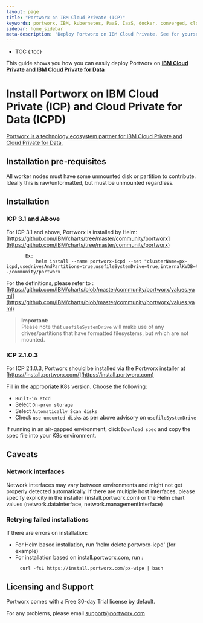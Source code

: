 ```yaml
---
layout: page
title: "Portworx on IBM Cloud Private (ICP)"
keywords: portworx, IBM, kubernetes, PaaS, IaaS, docker, converged, cloud
sidebar: home_sidebar
meta-description: "Deploy Portworx on IBM Cloud Private. See for yourself how easy it is!"
---
```


* TOC
{:toc}

This guide shows you how you can easily deploy Portworx on [**IBM Cloud Private and IBM Cloud Private for Data**](https://www.ibm.com/cloud/private)

# Install Portworx on IBM Cloud Private (ICP) and Cloud Private for Data (ICPD)

[Portworx is a technology ecosystem partner for IBM Cloud Private and Cloud Private for Data.](https://www.ibm.com/products/cloud-private-for-data/partners)

## Installation pre-requisites

All worker nodes must have some unmounted disk or partition to contribute.   Ideally this is raw/unformatted, but must be unmounted regardless.


## Installation
### ICP 3.1 and Above
For ICP 3.1 and above, Portworx is installed by Helm:  [https://github.com/IBM/charts/tree/master/community/portworx](https://github.com/IBM/charts/tree/master/community/portworx)
```
       Ex:
           helm install --name portworx-icpd --set "clusterName=px-icpd,usedrivesAndPartitions=true,usefileSystemDrive=true,internalKVDB=true,imageVersion=1.6.1" ./community/portworx
```

For the definitions, please refer to :
[https://github.com/IBM/charts/blob/master/community/portworx/values.yaml](https://github.com/IBM/charts/blob/master/community/portworx/values.yaml)

>**Important:**<br/>Please note that `usefileSystemDrive` will make use of any drives/partitions that have formatted filesystems, but which are not mounted.

### ICP 2.1.0.3
For ICP 2.1.0.3, Portworx should be installed via the Portworx installer at [https://install.portworx.com/](https://install.portworx.com)

Fill in the appropriate K8s version.  Choose the following:

* `Built-in etcd`
* Select `On-prem storage`  
* Select `Automatically Scan disks`
* Check `use umounted disks` as per above advisory on `usefileSystemDrive` 

If running in an air-gapped environment, click `Download spec` and copy the spec file into your K8s environment.

## Caveats 
### Network interfaces
Network interfaces may vary between environments and might not get properly detected automatically.   If there are multiple host interfaces, please specify explicity in the installer (install.portworx.com) or the Helm chart values (network.dataInterface, network.managementInterface)

### Retrying failed installations
If there are errors on installation:
-  For Helm based installation, run 'helm delete portworx-icpd' (for example)
-  For installation based on install.portworx.com, run :
```
     curl -fsL https://install.portworx.com/px-wipe | bash
```

## Licensing and Support
Portworx comes with a Free 30-day Trial license by default.

For any problems, please email support@portworx.com
